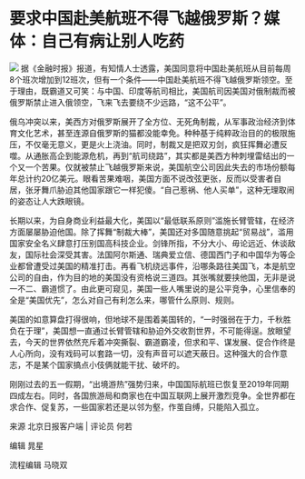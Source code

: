 # 要求中国赴美航班不得飞越俄罗斯？媒体：自己有病让别人吃药

![](https://inews.gtimg.com/om_bt/OrOj0rvCu3Ruc15kK9FrT4iK_lj7r1hLMIiHY5RnHJhtcAA/1000)
据《金融时报》报道，有知情人士透露，美国同意将中国赴美航班从目前每周8个班次增加到12班次，但有一个条件——中国赴美航班不得飞越俄罗斯领空。至于理由，既霸道又可笑：与中国、印度等航司相比，美国航司因美国对俄制裁而被俄罗斯禁止进入俄领空，飞来飞去要绕不少远路，“这不公平”。

俄乌冲突以来，美西方对俄罗斯展开了全方位、无死角制裁，从军事政治经济到体育文化艺术，甚至连源自俄罗斯的猫都没能幸免。种种基于纯粹政治目的的极限施压，不仅毫无意义，更是火上浇油。同时，制裁又是把双刃剑，疯狂挥舞必遭反噬。从通胀高企到能源危机，再到“航司绕路”，其实都是美西方种刺埋雷结出的一个又一个苦果。仅就被禁止飞越俄罗斯来说，美国航空公司因此失去的市场份额每年总计约20亿美元。眼看苦果难咽，美国方面不说改弦更张，反而以受害者自居，张牙舞爪胁迫其他国家跟它一样犯傻。“自己惹祸、他人买单”，这种无理取闹的姿态让人大跌眼镜。

长期以来，为自身商业利益最大化，美国以“最低联系原则”滥施长臂管辖，在经济方面屡屡胁迫他国。除了挥舞“制裁大棒”，美国还对多国随意挑起“贸易战”，滥用国家安全名义肆意打压别国高科技企业。剑锋所指，不分大小、毋论远近、休谈敌友，国际社会深受其害。法国阿尔斯通、瑞典爱立信、德国西门子和中国华为等企业都曾遭受过美国的精准打击。再看飞机绕远事件，沿哪条路往美国飞，本是航空公司的自由，作为目的地的美国没有资格说三道四。其张嘴就要挟他国，无非是说一不二、霸道惯了。由此更可窥见，美国一些人嘴里说的是公平竞争，心里信奉的全是“美国优先”，怎么对自己有利怎么来，哪管什么原则、规则。

美国的如意算盘打得很响，但地球不是围着美国转的，“一时强弱在于力，千秋胜负在于理”，美国想一直通过长臂管辖和胁迫外交收割世界，不可能得逞。放眼望去，今天的世界依然充斥着冲突撕裂、霸道霸凌，但求和平、谋发展、促合作终是人心所向，没有戏码可以套路一切，没有声音可以遮天蔽日。这种强大的合作意志，不是某个国家搞点小伎俩就能干扰、破坏的。

刚刚过去的五一假期，“出境游热”强势归来，中国国际航班已恢复至2019年同期四成左右。同时，各国旅游局和商家也在中国互联网上展开激烈竞争。全世界都在求合作、促复苏，一些国家若还是以邻为壑，作茧自缚，只能陷入孤立。

来源 北京日报客户端 | 评论员 何若

编辑 晁星

流程编辑 马晓双

